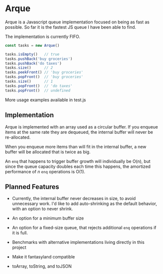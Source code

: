 # Arque

Arque is a Javascript queue implementation focused on being as fast as possible.
So far it is the fastest JS queue I have been able to find.

The implementation is currently FIFO.

```js
const tasks = new Arque()

tasks.isEmpty()   // true
tasks.pushBack('buy groceries')
tasks.pushBack('do taxes')
tasks.size()      // 2
tasks.peekFront() // 'buy groceries'
tasks.popFront()  // 'buy groceries'
tasks.size()      // 1
tasks.popFront()  // 'do taxes'
tasks.popFront()  // undefined
```

More usage examples available in test.js

## Implementation

Arque is implemented with an array used as a circular buffer.
If you enqueue items at the same rate they are dequeued,
the internal buffer will never be re-allocated.

When you enqueue more items than will fit in the internal buffer,
a new buffer will be allocated that is twice as big.

An `enq` that happens to trigger buffer growth will individually be O(n),
but since the queue capacity doubles each time this happens,
the amortized performance of _n_ `enq` operations is O(1).

## Planned Features

- Currently, the internal buffer never decreases in size, to avoid unnecessary work.
  I'd like to add auto-shrinking as the default behavior, with an option to never shrink.

- An option for a minimum buffer size

- An option for a fixed-size queue, that rejects additional `enq` operations if it is full.

- Benchmarks with alternative implementations living directly in this project

- Make it fantasyland compatible

- toArray, toString, and toJSON
